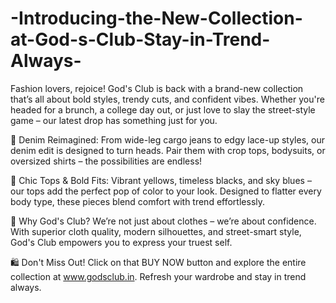 # -Introducing-the-New-Collection-at-God-s-Club-Stay-in-Trend-Always-

Fashion lovers, rejoice! God's Club is back with a brand-new collection that’s all about bold styles, trendy cuts, and confident vibes. Whether you're headed for a brunch, a college day out, or just love to slay the street-style game – our latest drop has something just for you.

👖 Denim Reimagined:
From wide-leg cargo jeans to edgy lace-up styles, our denim edit is designed to turn heads. Pair them with crop tops, bodysuits, or oversized shirts – the possibilities are endless!

👚 Chic Tops & Bold Fits:
Vibrant yellows, timeless blacks, and sky blues – our tops add the perfect pop of color to your look. Designed to flatter every body type, these pieces blend comfort with trend effortlessly.

🌟 Why God's Club?
We’re not just about clothes – we’re about confidence. With superior cloth quality, modern silhouettes, and street-smart style, God's Club empowers you to express your truest self.

🛍️ Don't Miss Out!
Click on that BUY NOW button and explore the entire collection at www.godsclub.in. Refresh your wardrobe and stay in trend always.

